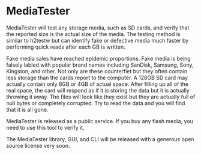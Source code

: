 # MediaTester
MediaTester will test any storage media, such as SD cards, and verify that the reported size is the actual size of the media. The testing method is similar to h2testw but can identify fake or defective media much faster by performing quick reads after each GB is written. 

Fake media sales have reached epidemic proportions. Fake media is being falsely labled with popular brand names including SanDisk, Samsung, Sony, Kingston, and other. Not only are these counterfiet but they often contain less storage than the cards report to the computer. A 128GB SD card may actually contain only 8GB or 4GB of actual space. After filling up all of the real space, the card will respond as if it is storing the data but it is actually throwing it away. The files will look like they exist but they are actually full of null bytes or completely corrupted. Try to read the data and you will find that it is all gone.

MediaTester is released as a public service. If you buy any flash media, you need to use this tool to verify it.

The MediaTester library, GUI, and CLI will be released with a generous open source license very soon. 
